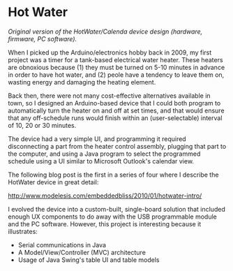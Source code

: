 # Hot Water
*Original version of the HotWater/Calenda device design (hardware, firmware, PC software).*

When I picked up the Arduino/electronics hobby back in 2009, my first project was a timer for a tank-based electrical water heater.  These heaters are obnoxious because (1) they must be turned on 5-10 minutes in advance in order to have hot water, and (2) peole have a tendency to leave them on, wasting energy and damaging the heating element.

Back then, there were not many cost-effective alternatives available in town, so I designed an Arduino-based device that I could both program to automatically turn the heater on and off at set times, and that would ensure that any off-schedule runs would finish within an (user-selectable) interval of 10, 20 or 30 minutes.

The device had a very simple UI, and programming it required disconnecting a part from the heater control assembly, plugging that part to the computer, and using a Java program to select the programmed schedule using a UI similar to Microsoft Outlook's calendar view.

The following blog post is the first in a series of four where I describe the HotWater device in great detail:

http://www.modelesis.com/embeddedbliss/2010/01/hotwater-intro/

I evolved the device into a custom-built, single-board solution that included enough UX components to do away with the USB programmable module and the PC software.  However, this project is interesting because it illustrates:

- Serial communications in Java
- A Model/View/Controller (MVC) architecture
- Usage of Java Swing's table UI and table models
